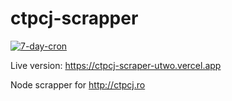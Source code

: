 # ctpcj-scrapper

[![7-day-cron](https://github.com/Utwo/ctpcj-scraper/actions/workflows/cron.yaml/badge.svg)](https://github.com/Utwo/ctpcj-scraper/actions/workflows/cron.yaml)

Live version: https://ctpcj-scraper-utwo.vercel.app

Node scrapper for http://ctpcj.ro
